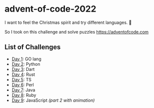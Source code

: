 # advent-of-code-2022
I want to feel the Christmas spirit and try different languages. 🎅

So I took on this challenge and solve puzzles https://adventofcode.com 


## List of Challenges

- [Day 1](https://adventofcode.com/2022/day/1): GO lang
- [Day 2](https://adventofcode.com/2022/day/2): Python
- [Day 3](https://adventofcode.com/2022/day/3): Dart
- [Day 4](https://adventofcode.com/2022/day/4): Rust
- [Day 5](https://adventofcode.com/2022/day/5): TS
- [Day 6](https://adventofcode.com/2022/day/6): Perl
- [Day 7](https://adventofcode.com/2022/day/7): Java
- [Day 8](https://adventofcode.com/2022/day/8): Ruby
- [Day 9](https://adventofcode.com/2022/day/9): JavaScript *(part 2 with animation)*
